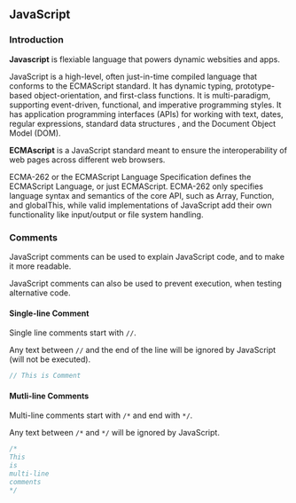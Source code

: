 ## JavaScript

### Introduction

 **Javascript** is flexiable language that powers dynamic websities and apps.

 JavaScript is a high-level, often just-in-time compiled
 language that conforms to the ECMAScript standard. It has
 dynamic typing, prototype-based object-orientation, and
 first-class functions. It is multi-paradigm, supporting
 event-driven, functional, and imperative programming styles.
 It has application programming interfaces (APIs) for working
 with text, dates, regular expressions, standard data structures
 , and the Document Object Model (DOM).

 **ECMAscript** is a JavaScript standard meant to ensure the
 interoperability of web pages across different web browsers.

 ECMA-262 or the ECMAScript Language Specification defines the
 ECMAScript Language, or just ECMAScript. ECMA-262 only
 specifies language syntax and semantics of the core API, such
 as Array, Function, and globalThis, while valid implementations
 of JavaScript add their own functionality like input/output or
 file system handling.

### Comments

 JavaScript comments can be used to explain JavaScript code,
 and to make it more readable.

 JavaScript comments can also be used to prevent execution,
 when testing alternative code.

#### Single-line Comment

 Single line comments start with `//`.

 Any text between `//` and the end of the line will be ignored
 by JavaScript (will not be executed).


 ```js
 // This is Comment
 ```
#### Mutli-line Comments

 Multi-line comments start with `/*` and end with `*/`.

 Any text between `/*` and `*/` will be ignored by JavaScript.

 ```js
 /*
 This
 is
 multi-line
 comments
 */
 ```

